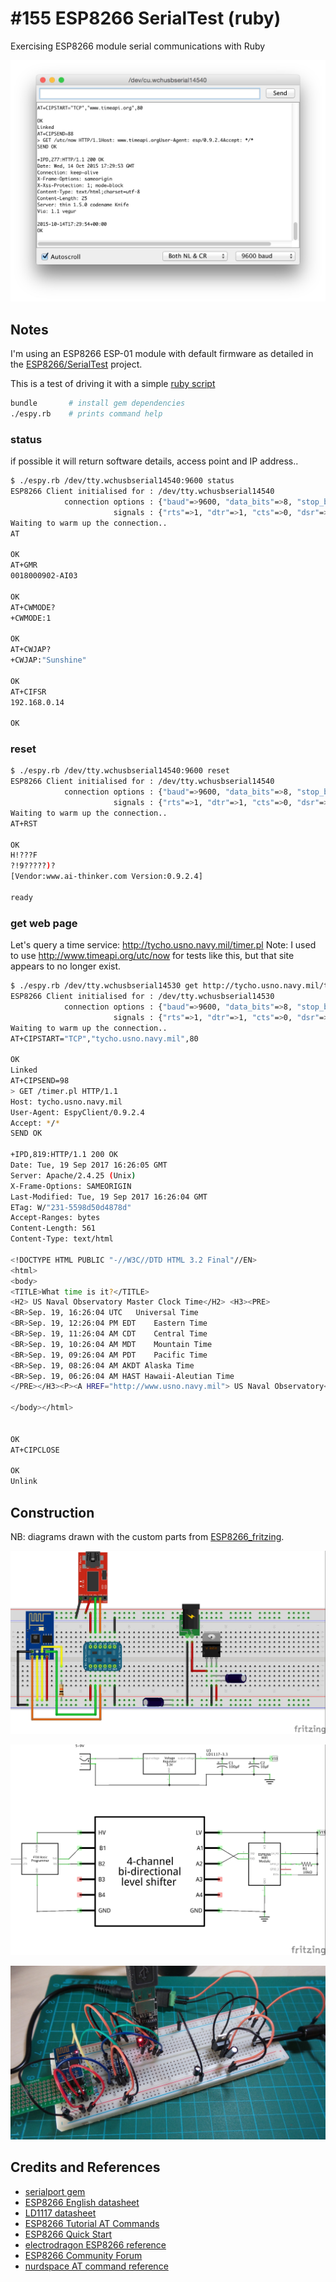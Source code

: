 # #155 ESP8266 SerialTest (ruby)

Exercising ESP8266 module serial communications with Ruby

![build](./assets/ruby_build.jpg)

## Notes

I'm using an ESP8266 ESP-01 module with default firmware as detailed in the [ESP8266/SerialTest](../) project.

This is a test of driving it with a simple [ruby script](./espy.rb)

```sh
bundle       # install gem dependencies
./espy.rb    # prints command help
```

### status

if possible it will return software details, access point and IP address..

```sh
$ ./espy.rb /dev/tty.wchusbserial14540:9600 status
ESP8266 Client initialised for : /dev/tty.wchusbserial14540
            connection options : {"baud"=>9600, "data_bits"=>8, "stop_bits"=>1, "parity"=>0}
                       signals : {"rts"=>1, "dtr"=>1, "cts"=>0, "dsr"=>0, "dcd"=>0, "ri"=>0}
Waiting to warm up the connection..
AT

OK
AT+GMR
0018000902-AI03

OK
AT+CWMODE?
+CWMODE:1

OK
AT+CWJAP?
+CWJAP:"Sunshine"

OK
AT+CIFSR
192.168.0.14

OK
```

### reset

```sh
$ ./espy.rb /dev/tty.wchusbserial14540:9600 reset
ESP8266 Client initialised for : /dev/tty.wchusbserial14540
            connection options : {"baud"=>9600, "data_bits"=>8, "stop_bits"=>1, "parity"=>0}
                       signals : {"rts"=>1, "dtr"=>1, "cts"=>0, "dsr"=>0, "dcd"=>0, "ri"=>0}
Waiting to warm up the connection..
AT+RST

OK
H!???F
?!9?????)?
[Vendor:www.ai-thinker.com Version:0.9.2.4]

ready
```

### get web page

Let's query a time service: <http://tycho.usno.navy.mil/timer.pl>
Note: I used to use <http://www.timeapi.org/utc/now> for tests like this, but that site appears to no longer exist.

```sh
$ ./espy.rb /dev/tty.wchusbserial14530 get http://tycho.usno.navy.mil/timer.pl
ESP8266 Client initialised for : /dev/tty.wchusbserial14530
            connection options : {"baud"=>9600, "data_bits"=>8, "stop_bits"=>1, "parity"=>0}
                       signals : {"rts"=>1, "dtr"=>1, "cts"=>0, "dsr"=>0, "dcd"=>0, "ri"=>0}
Waiting to warm up the connection..
AT+CIPSTART="TCP","tycho.usno.navy.mil",80

OK
Linked
AT+CIPSEND=98
> GET /timer.pl HTTP/1.1
Host: tycho.usno.navy.mil
User-Agent: EspyClient/0.9.2.4
Accept: */*
SEND OK

+IPD,819:HTTP/1.1 200 OK
Date: Tue, 19 Sep 2017 16:26:05 GMT
Server: Apache/2.4.25 (Unix)
X-Frame-Options: SAMEORIGIN
Last-Modified: Tue, 19 Sep 2017 16:26:04 GMT
ETag: W/"231-5598d50d4878d"
Accept-Ranges: bytes
Content-Length: 561
Content-Type: text/html

<!DOCTYPE HTML PUBLIC "-//W3C//DTD HTML 3.2 Final"//EN>
<html>
<body>
<TITLE>What time is it?</TITLE>
<H2> US Naval Observatory Master Clock Time</H2> <H3><PRE>
<BR>Sep. 19, 16:26:04 UTC   Universal Time
<BR>Sep. 19, 12:26:04 PM EDT    Eastern Time
<BR>Sep. 19, 11:26:04 AM CDT    Central Time
<BR>Sep. 19, 10:26:04 AM MDT    Mountain Time
<BR>Sep. 19, 09:26:04 AM PDT    Pacific Time
<BR>Sep. 19, 08:26:04 AM AKDT Alaska Time
<BR>Sep. 19, 06:26:04 AM HAST Hawaii-Aleutian Time
</PRE></H3><P><A HREF="http://www.usno.navy.mil"> US Naval Observatory</A>

</body></html>


OK
AT+CIPCLOSE

OK
Unlink
```

## Construction

NB: diagrams drawn with the custom parts from [ESP8266_fritzing](https://github.com/ydonnelly/ESP8266_fritzing).

![Breadboard](../assets/SerialTest_bb.jpg?raw=true)

![The Schematic](../assets/SerialTest_schematic.jpg?raw=true)

![The Build](../assets/SerialTest_build.jpg?raw=true)

## Credits and References

* [serialport gem](https://rubygems.org/gems/serialport)
* [ESP8266 English datasheet](https://nurdspace.nl/File:ESP8266_Specifications_English.pdf)
* [LD1117 datasheet](http://pdf1.alldatasheet.com/datasheet-pdf/view/173710/UTC/LD1117AL-15-TA3-A-R.html)
* [ESP8266 Tutorial AT Commands](https://youtu.be/uznq8W9sOKQ)
* [ESP8266 Quick Start](http://benlo.com/esp8266/esp8266QuickStart.html)
* [electrodragon ESP8266 reference](http://www.electrodragon.com/w/ESP8266)
* [ESP8266 Community Forum](http://www.esp8266.com/)
* [nurdspace AT command reference](https://nurdspace.nl/ESP8266#AT_Commands)
